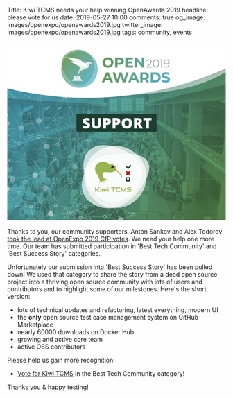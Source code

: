 Title: Kiwi TCMS needs your help winning OpenAwards 2019
headline: please vote for us
date: 2019-05-27 10:00
comments: true
og_image: images/openexpo/openawards2019.jpg
twitter_image: images/openexpo/openawards2019.jpg
tags: community, events

<img src="/images/openexpo/openawards2019.jpg"
     alt="Vote for Kiwi TCMS at OpenAwards 2019"
     style="float: none">

Thanks to you, our community supporters, Anton Sankov and Alex Todorov
[took the lead at OpenExpo 2019 CfP votes]({filename}2019-03-13-openexpo.markdown).
We need your help one more time. Our team has submitted participation in
'Best Tech Community' and 'Best Success Story' categories.

Unfortunately our submission into 'Best Success Story' has been pulled down!
We used that category to share the story from a dead open source project into
a thriving open source community with lots of users and contributors and to
highlight some of our milestones. Here's the short version:

- lots of technical updates and refactoring, latest everything, modern UI
- the **only** open source test case management system on GitHub Marketplace
- nearly 60000 downloads on Docker Hub
- growing and active core team
- active OSS contributors

Please help us gain more recognition:

- [Vote for Kiwi TCMS](https://a.cstmapp.com/voteme/31129/633186885)
  in the Best Tech Community category!


Thanks you &amp; happy testing!
